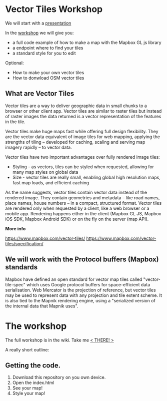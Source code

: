 # Vector Tiles Workshop

We will start with a [presentation](maptime-ams.github.com/vector-tiles-workshop)

In the [workshop](github.com/maptime-ams/vector-tiles-workshop/wiki) we will give you:

- a full code example of how to make a map with the Mapbox GL js library
- a endpoint where to find your tiles 
- a standard style for you to edit

Optional: 

- How to make your own vector tiles
- How to donwload OSM vector tiles

## What are Vector Tiles

Vector tiles are a way to deliver geographic data in small chunks to a browser or other client app. Vector tiles are similar to raster tiles but instead of raster images the data returned is a vector representation of the features in the tile. 

Vector tiles make huge maps fast while offering full design flexibility. They are the vector data equivalent of image tiles for web mapping, applying the strengths of tiling – developed for caching, scaling and serving map imagery rapidly – to vector data.


Vector tiles have two important advantages over fully rendered image tiles:

* Styling - as vectors, tiles can be styled when requested, allowing for many map styles on global data
* Size - vector tiles are really small, enabling global high resolution maps, fast map loads, and efficient caching

As the name suggests, vector tiles contain vector data instead of the rendered image. They contain geometries and metadata – like road names, place names, house numbers – in a compact, structured format. Vector tiles are rendered only when requested by a client, like a web browser or a mobile app. Rendering happens either in the client (Mapbox GL JS, Mapbox iOS SDK, Mapbox Android SDK) or on the fly on the server (map API). 

**More info**

https://www.mapbox.com/vector-tiles/
https://www.mapbox.com/vector-tiles/specification/

## We will work with the Protocol buffers (Mapbox) standards 

Mapbox have defined an open standard for vector map tiles called "vector-tile-spec" which uses Google protocol buffers for space-efficient data serialisation. Web Mercator is the projection of reference, but vector tiles may be used to represent data with any projection and tile extent scheme. It is also tied to the Mapnik rendering engine, using a "serialized version of the internal data that Mapnik uses".


# The workshop


The full workshop is in the wiki. Take me [< THERE! >](https://github.com/maptime-ams/vector-tiles-workshop/wiki)

A really short outline:

## Getting the code. 

1. Download this repository on you own device.
2. Open the index.html
3. See your map!
4. Style your map!
